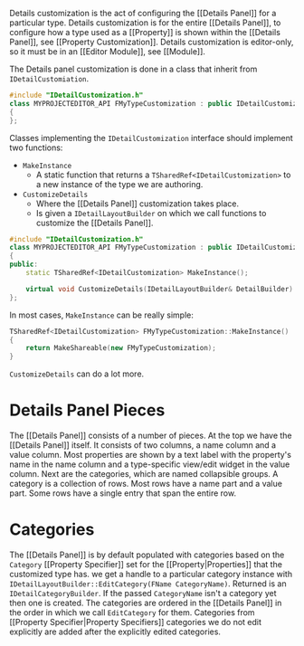 Details customization is the act of configuring the [[Details Panel]] for a particular type.
Details customization is for the entire [[Details Panel]], to configure how a type used as a [[Property]] is shown within the [[Details Panel]], see [[Property Customization]].
Details customization is editor-only, so it must be in an [[Editor Module]], see [[Module]].

The Details panel customization is done in a class that inherit from `IDetailCustomiation`.

```cpp
#include "IDetailCustomization.h"
class MYPROJECTEDITOR_API FMyTypeCustomization : public IDetailCustomization
{
};
```


Classes implementing the `IDetailCustomization` interface should implement two functions:
- `MakeInstance`
	- A static function that returns a `TSharedRef<IDetailCustomization>` to a new instance of the type we are authoring.
- `CustomizeDetails`
	- Where the [[Details Panel]] customization takes place.
	- Is given a `IDetailLayoutBuilder` on which we call functions to customize the [[Details Panel]].


```cpp
#include "IDetailCustomization.h"
class MYPROJECTEDITOR_API FMyTypeCustomization : public IDetailCustomization
{
public:
	static TSharedRef<IDetailCustomization> MakeInstance();

	virtual void CustomizeDetails(IDetailLayoutBuilder& DetailBuilder) override;
};
```

In most cases, `MakeInstance` can be really simple:
```cpp
TSharedRef<IDetailCustomization> FMyTypeCustomization::MakeInstance()
{
	return MakeShareable(new FMyTypeCustomization);
}
```

`CustomizeDetails` can do a lot more.


# Details Panel Pieces

The [[Details Panel]] consists of a number of pieces.
At the top we have the [[Details Panel]] itself.
It consists of two columns, a name column and a value column.
Most properties are shown by a text label with the property's name in the name column and a type-specific view/edit widget in the value column.
Next are the categories, which are named collapsible groups.
A category is a collection of rows.
Most rows have a name part and a value part.
Some rows have a single entry that span the entire row.


# Categories

The [[Details Panel]] is by default populated with categories based on the `Category` [[Property Specifier]] set for the [[Property|Properties]] that the customized type has.
we get a handle to a particular category instance with `IDetailLayoutBuilder::EditCategory(FName CategoryName)`.
Returned is an `IDetailCategoryBuilder`.
If the passed `CategoryName` isn't a category yet then one is created.
The categories are ordered in the [[Details Panel]] in the order in which we call `EditCategory` for them.
Categories from [[Property Specifier|Property Specifiers]] categories we do not edit explicitly are added after the explicitly edited categories.